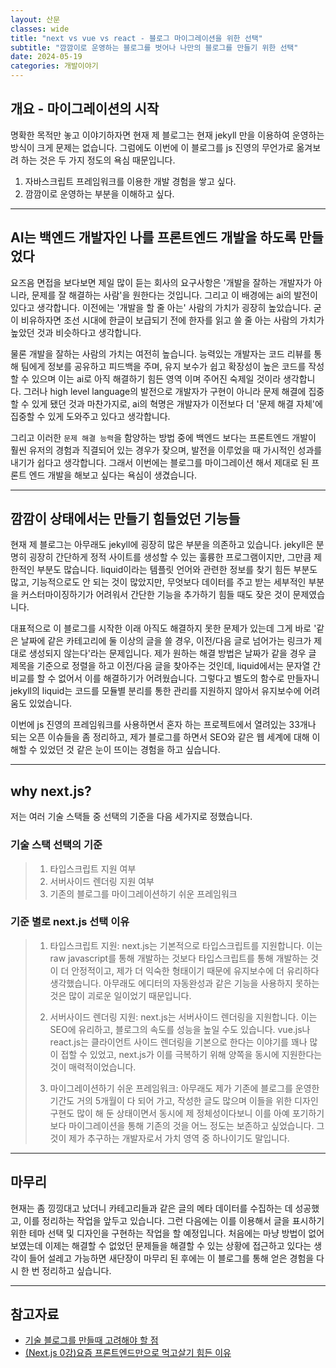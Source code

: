 ```yaml
---
layout: 산문
classes: wide
title: "next vs vue vs react - 블로그 마이그레이션을 위한 선택"
subtitle: "깜깜이로 운영하는 블로그를 벗어나 나만의 블로그를 만들기 위한 선택"
date: 2024-05-19
categories: 개발이야기
---
```


## 개요 - 마이그레이션의 시작

명확한 목적만 놓고 이야기하자면 현재 제 블로그는 현재 jekyll 만을 이용하여 운영하는 방식이 크게 문제는 없습니다.
그럼에도 이번에 이 블로그를 js 진영의 무언가로 옮겨보려 하는 것은 두 가지 정도의 욕심 때문입니다.

1. 자바스크립트 프레임워크를 이용한 개발 경험을 쌓고 싶다.
2. 깜깜이로 운영하는 부분을 이해하고 싶다.

---

## AI는 백엔드 개발자인 나를 프론트엔드 개발을 하도록 만들었다

요즈음 면접을 보다보면 제일 많이 듣는 회사의 요구사항은 '개발을 잘하는 개발자가 아니라, 문제를 잘 해결하는 사람'을
원한다는 것입니다. 그리고 이 배경에는 ai의 발전이 있다고 생각합니다. 이전에는 '개발을 할 줄 아는' 사람의 가치가
굉장히 높았습니다. 굳이 비유하자면 조선 시대에 한글이 보급되기 전에 한자를 읽고 쓸 줄 아는 사람의 가치가 높았던
것과 비슷하다고 생각합니다.

물론 개발을 잘하는 사람의 가치는 여전히 높습니다. 능력있는 개발자는 코드 리뷰를 통해 팀에게 정보를
공유하고 피드백을 주며, 유지 보수가 쉽고 확장성이 높은 코드를 작성할 수 있으며 이는 ai로 아직 해결하기 힘든 영역
이며 주어진 숙제일 것이라 생각합니다. 그러나 high level language의 발전으로 개발자가 구현이 아니라
문제 해결에 집중할 수 있게 됐던 것과 마찬가지로, ai의 혁명은 개발자가 이전보다 더 '문제 해결 자체'에 집중할 수 있게
도와주고 있다고 생각합니다.

그리고 이러한 `문제 해결 능력`을 함양하는 방법 중에 백엔드 보다는 프론트엔드 개발이 훨씬 유저의 경험과 직결되어
있는 경우가 잦으며, 발전을 이루었을 때 가시적인 성과를 내기가 쉽다고 생각합니다. 그래서 이번에는 블로그를 마이그레이션
해서 제대로 된 프론트 엔드 개발을 해보고 싶다는 욕심이 생겼습니다.

---

## 깜깜이 상태에서는 만들기 힘들었던 기능들

현재 제 블로그는 아무래도 jekyll에 굉장히 많은 부분을 의존하고 있습니다. jekyll은 분명히 굉장히 간단하게
정적 사이트를 생성할 수 있는 훌륭한 프로그램이지만, 그만큼 제한적인 부분도 많습니다. liquid이라는 템플릿 언어와
관련한 정보를 찾기 힘든 부분도 많고, 기능적으로도 안 되는 것이 많았지만, 무엇보다 데이터를 주고 받는 세부적인
부분을 커스터마이징하기가 어려워서 간단한 기능을 추가하기 힘들 때도 잦은 것이 문제였습니다.

대표적으로 이 블로그를 시작한 이래 아직도 해결하지 못한 문제가 있는데 그게 바로 '같은 날짜에 같은 카테고리에
둘 이상의 글을 쓸 경우, 이전/다음 글로 넘어가는 링크가 제대로 생성되지 않는다'라는 문제입니다. 제가 원하는
해결 방법은 날짜가 같을 경우 글 제목을 기준으로 정렬을 하고 이전/다음 글을 찾아주는 것인데, liquid에서는
문자열 간 비교를 할 수 없어서 이를 해결하기가 어려웠습니다. 그렇다고 별도의 함수로 만들자니 jekyll의 liquid는
코드를 모듈별 분리를 통한 관리를 지원하지 않아서 유지보수에 어려움도 있었습니다.

이번에 js 진영의 프레임워크를 사용하면서 혼자 하는 프로젝트에서 열려있는 33개나 되는 오픈 이슈들을 좀 정리하고,
제가 블로그를 하면서 SEO와 같은 웹 세계에 대해 이해할 수 있었던 것 같은 눈이 뜨이는 경험을 하고 싶습니다.

---

## why next.js?

저는 여러 기술 스택들 중 선택의 기준을 다음 세가지로 정했습니다.

### 기술 스택 선택의 기준

> 1. 타입스크립트 지원 여부
> 2. 서버사이드 렌더링 지원 여부
> 3. 기존의 블로그를 마이그레이션하기 쉬운 프레임워크

### 기준 별로 next.js 선택 이유

> 1. 타입스크립트 지원: next.js는 기본적으로 타입스크립트를 지원합니다. 이는 raw javascript를 통해 개발하는
> 것보다 타입스크립트를 통해 개발하는 것이 더 안정적이고, 제가 더 익숙한 형태이기 때문에 유지보수에 더 유리하다
> 생각했습니다. 아무래도 에디터의 자동완성과 같은 기능을 사용하지 못하는 것은 많이 괴로운 일이었기 때문입니다.
>
> 2. 서버사이드 렌더링 지원: next.js는 서버사이드 렌더링을 지원합니다. 이는 SEO에 유리하고, 블로그의 속도를
> 성능을 높일 수도 있습니다. vue.js나 react.js는 클라이언트 사이드 렌더링을 기본으로
> 한다는 이야기를 꽤나 많이 접할 수 있었고, next.js가 이를 극복하기 위해 양쪽을 동시에 지원한다는 것이 매력적이었습니다.
>
> 3. 마이그레이션하기 쉬운 프레임워크: 아무래도 제가 기존에 블로그를 운영한 기간도 거의 5개월이 다 되어 가고,
> 작성한 글도 많으며 이들을 위한 디자인 구현도 많이 해 둔 상태이면서 동시에 제 정체성이다보니 이를 아예 포기하기보다
> 마이그레이션을 통해 기존의 것을 어느 정도는 보존하고 싶었습니다. 그것이 제가 추구하는 개발자로서 가치 영역 중
> 하나이기도 말입니다.

---

## 마무리

현재는 좀 낑낑대고 났더니 카테고리들과 같은 글의 메타 데이터를 수집하는 데 성공했고, 이를 정리하는 작업을 앞두고
있습니다. 그런 다음에는 이를 이용해서 글을 표시하기 위한 테마 선택 및 디자인을 구현하는 작업을 할 예정입니다.
처음에는 마냥 방법이 없어 보였는데 이제는 해결할 수 없었던 문제들을 해결할 수 있는 상황에 접근하고 있다는 생각이
들어 설레고 가능하면 새단장이 마무리 된 후에는 이 블로그를 통해 얻은 경험을 다시 한 번 정리하고 싶습니다.

---

## 참고자료

- [기술 블로그를 만들때 고려해야 할 점](https://bepyan.github.io/blog/nextjs-blog/1-boilerplate)
- [(Next.js 0강)요즘 프론트엔드만으로 먹고살기 힘든 이유](https://www.youtube.com/watch?v=jYJ3ygUfPrU)
